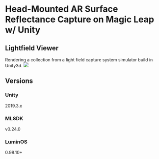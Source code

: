
# Head-Mounted AR Surface Reflectance Capture on Magic Leap w/ Unity 

## Lightfield Viewer 

Rendering a collection from a light field capture system simulator build in Unity3d. 
![](https://github.com/clillianhong/SurfaceReflectanceCapture/blob/main/Assets/_media_/lightfield.jpg)

## Versions

### Unity

2019.3.x

### MLSDK

v0.24.0

### LuminOS

0.98.10+

